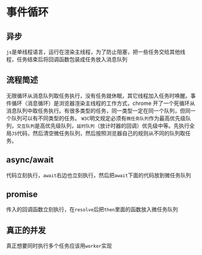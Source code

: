# 事件循环

## 异步

`js`是单线程语言，运行在渲染主线程，为了防止阻塞，把一些任务交给其他线程，任务结束后将回调函数包装成任务放入消息队列

## 流程简述

无限循环从消息队列取任务执行，没有任务就休眠，其它线程加入任务时唤醒。事件循环（消息循环）是浏览器渲染主线程的工作方式，chrome 开了一个死循环从消息队列中取任务执行。有很多类型的任务，同一类型一定在同一个队列，但同一个队列可以有不同类型的任务。 `W3C`明文规定必须有`微任务队列`作为最高优先级队列，`交互队列`是高优先级队列，`延时队列`（放计时器的回调）优先级中等。先执行全局`JS`代码，然后清空微任务队列，然后按照浏览器自己的规则从不同的队列取任务。



## async/await

代码立刻执行，`await`右边也立刻执行，然后把`await`下面的代码放到微任务队列



## promise

传入的回调函数立刻执行，在`resolve`后把`then`里面的函数放入微任务队列



## 真正的并发

真正想要同时执行多个任务应该用`worker`实现

